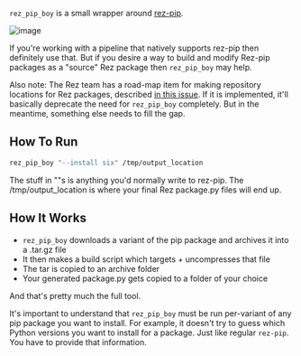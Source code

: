 ``rez_pip_boy`` is a small wrapper around [rez-pip](https://github.com/nerdvegas/rez/blob/a9f61980a9cebcf67df09023cccdcbf1b9edea66/wiki/pages/Pip.md).

![image](https://user-images.githubusercontent.com/10103049/79014221-4a5c7f80-7b1f-11ea-8855-d726654d709b.png)

If you're working with a pipeline that natively supports rez-pip then
definitely use that. But if you desire a way to build and modify Rez-pip
packages as a "source" Rez package then ``rez_pip_boy`` may help.

Also note: The Rez team has a road-map item for making
repository locations for Rez packages, described
[in this issue](https://github.com/nerdvegas/rez/issues/673).
If it is implemented, it'll basically deprecate the need for
``rez_pip_boy`` completely. But in the meantime, something else needs to
fill the gap.

## How To Run

```sh
rez_pip_boy "--install six" /tmp/output_location
```

The stuff in ""s is anything you'd normally write to rez-pip.
The /tmp/output_location is where your final Rez package.py files will
end up.


## How It Works

- ``rez_pip_boy`` downloads a variant of the pip package and archives it into a .tar.gz file
- It then makes a build script which targets + uncompresses that file
- The tar is copied to an archive folder
- Your generated package.py gets copied to a folder of your choice

And that's pretty much the full tool.

It's important to understand that ``rez_pip_boy`` must be run
per-variant of any pip package you want to install. For example, it
doesn't try to guess which Python versions you want to install for
a package. Just like regular ``rez-pip``. You have to provide that
information.
